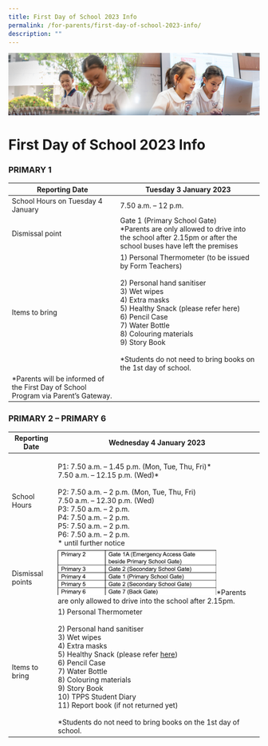```yaml
---
title: First Day of School 2023 Info
permalink: /for-parents/first-day-of-school-2023-info/
description: ""
---
```

![](/images/ForParents.jpg)

First Day of School 2023 Info
=============================

### **PRIMARY 1**


| Reporting Date                                                                          | Tuesday 3 January 2023                                                                                                                                                                                                                                                                                                     |
|-----------------------------------------------------------------------------------------|----------------------------------------------------------------------------------------------------------------------------------------------------------------------------------------------------------------------------------------------------------------------------------------------------------------------------|
| School Hours on Tuesday 4 January                                                       | 7.50 a.m. – 12 p.m.                                                                                                                                                                                                                                                                                                        |
| Dismissal point                                                                         | Gate 1 (Primary School Gate)<br>*Parents are only allowed to drive into the school after 2.15pm or after the school buses have left the premises                                                                                                                                                                           |
| Items to bring                                                                          | 1) Personal Thermometer (to be issued by Form Teachers)<br><br>2) Personal hand sanitiser<br>3) Wet wipes<br>4) Extra masks<br>5) Healthy Snack (please refer here)<br>6) Pencil Case<br>7) Water Bottle<br>8) Colouring materials<br>9) Story Book<br> <br>*Students do not need to bring books on the 1st day of school. |
| *Parents will be informed of the First Day of School Program via Parent’s Gateway.<br>  |                                                                                                                                                                                                                                                                                                                            |




### **PRIMARY 2 – PRIMARY 6**

<table>
<thead>
  <tr>
    <th>Reporting Date</th>
    <th>Wednesday 4 January 2023</th>
  </tr>
</thead>
<tbody>
  <tr>
    <td>School Hours</td>
    <td><br>P1: 7.50 a.m. – 1.45 p.m. (Mon, Tue, Thu, Fri)*<br>      7.50 a.m. – 12.15 p.m. (Wed)*<br><br>P2: 7.50 a.m. – 2 p.m. (Mon, Tue, Thu, Fri)<br>      7.50 a.m. – 12.30 p.m. (Wed)<br>P3: 7.50 a.m. – 2 p.m.<br>P4: 7.50 a.m. – 2 p.m.<br>P5: 7.50 a.m. – 2 p.m.<br>P6: 7.50 a.m. – 2 p.m.<br>* until further notice</td>
  </tr>
  <tr>
    <td>Dismissal points</td>
		<td><img style="width:80%" src="/images/firstday.png">*Parents are only allowed to drive into the school after 2.15pm.</td>
  </tr>
  <tr>
    <td>Items to bring</td>
    <td>1) Personal Thermometer<br><br>2) Personal hand sanitiser<br>3) Wet wipes<br>4) Extra masks<br>5) Healthy Snack (please refer <a href="/about-us/General-Information/Curriculum-Hours/">here</a>)<br>6) Pencil Case<br>7) Water Bottle<br>8) Colouring materials<br>9) Story Book<br>10) TPPS Student Diary<br>11) Report book (if not returned yet)<br> <br>*Students do not need to bring books on the 1st day of school.</td>
  </tr>
</tbody>
</table>
